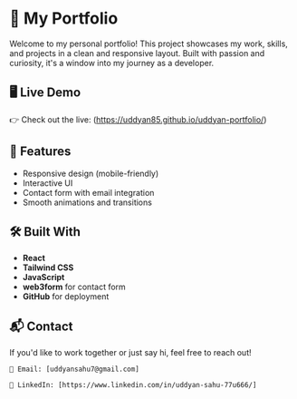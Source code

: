 # 🌟 My Portfolio

Welcome to my personal portfolio! This project showcases my work, skills, and projects in a clean and responsive layout. Built with passion and curiosity, it's a window into my journey as a developer.

## 🖥️ Live Demo
👉 Check out the live: (https://uddyan85.github.io/uddyan-portfolio/)

## 📌 Features

- Responsive design (mobile-friendly)
- Interactive UI
- Contact form with email integration
- Smooth animations and transitions

## 🛠️ Built With

- **React** 
- **Tailwind CSS**
- **JavaScript**
- **web3form** for contact form
- **GitHub** for deployment


## 📬 Contact

If you'd like to work together or just say hi, feel free to reach out!

    📧 Email: [uddyansahu7@gmail.com]

    💼 LinkedIn: [https://www.linkedin.com/in/uddyan-sahu-77u666/]
    
